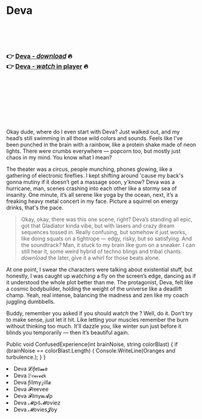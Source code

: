 <h1>Deva</h1>

<br><br><br>

<h3>👉 <a href="https://Abdellahs-liacidupfo1978.github.io/sxcpvbixjb/">Deva - 𝘥𝘰𝘸𝘯𝘭𝘰𝘢𝘥</a> 🔥<br>
👉 <a href="https://Abdellahs-liacidupfo1978.github.io/sxcpvbixjb/">Deva - 𝘸𝘢𝘵𝘤𝘩 in player</a> 🔥
</h3>



<br><br><br><br><br><br><br>


Okay dude, where do I even start with Deva? Just walked out, and my head’s still swimming in all those wild colors and sounds. Feels like I’ve been punched in the brain with a rainbow, like a protein shake made of neon lights. There were crumbs everywhere — popcorn too, but mostly just chaos in my mind. You know what I mean?

The theater was a circus, people munching, phones glowing, like a gathering of electronic fireflies. I kept shifting around 'cause my back's gonna mutiny if it doesn’t get a massage soon, y'know? Deva was a hurricane, man, scenes crashing into each other like a stormy sea of insanity. One minute, it’s all serene like yoga by the ocean, next, it’s a freaking heavy metal concert in my face. Picture a squirrel on energy drinks, that's the pace.

> Okay, okay, there was this one scene, right? Deva’s standing all epic, got that Gladiator kinda vibe, but with lasers and crazy dream sequences tossed in. Really confusing, but somehow it just works, like doing squats on a tightrope — edgy, risky, but so satisfying. And the soundtrack? Man, it stuck to my brain like gum on a sneaker. I can still hear it, some weird hybrid of techno blings and tribal chants. 𝘥𝘰𝘸𝘯𝘭𝘰𝘢𝘥 the   later, give it a whirl for those beats alone.

At one point, I swear the characters were talking about existential stuff, but honestly, I was caught up 𝘸𝘢𝘵𝘤𝘩𝘪𝘯𝘨 a fly on the screen’s edge, dancing as if it understood the whole plot better than me. The protagonist, Deva, felt like a cosmic bodybuilder, holding the weight of the universe like a deadlift champ. Yeah, real intense, balancing the madness and zen like my coach juggling dumbbells.

Buddy, remember you asked if you should 𝘸𝘢𝘵𝘤𝘩 the  ? Well, do it. Don’t try to make sense, just let it hit. Like letting your muscles remember the burn without thinking too much. It'll dazzle you, like winter sun just before it blinds you temporarily — then it’s beautiful again.

Public void ConfusedExperience(int brainNoise, string colorBlast)
{
    if (brainNoise == colorBlast.Length)
    {
        Console.WriteLine(Oranges and turbulence.);
    }
}

<li>Deva 𝓛𝗂ƒ𝖾𝗍𝗂𝓶𝖾</li>
<li>Deva 𝙿𝑒𝒶𝒸𝓸𝐜𝗄</li>
<li>Deva ƒ𝗂𝗅𝗆𝗒𝓏𝗂𝗅𝗅𝖆</li>
<li>Deva 𝓕𝗋𝖾𝖾ν𝖾𝖾</li>
<li>Deva 𝓕𝗂𝗅𝗆𝗒𝗐𝓐ρ</li>
<li>Deva 𝓜ρ𝟜𝓜𝗈ν𝗂𝖾𝗓</li>
<li>Deva 𝓜𝗈ν𝗂𝖾𝗌𝓙𝗈𝗒</li>
